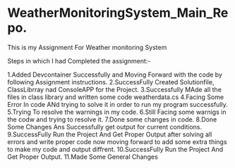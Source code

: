 # WeatherMonitoringSystem_Main_Repo.
This is my Assignment For Weather monitoring System

Steps in which I had Completed the assignment:-

1.Added Devcontainer Successfully and Moving Forward with the code by following Assignment instructions.
2.SuccessFully Created Solutionfile, ClassLibrray nad ConsoleAPP for the Project.
3.Successfully MAde all the files in class library and written some code weatherdata.cs
4.Facing Some Error In code ANd trying to solve it in order to run my program successfully.
5.Trying To resolve the warnings in my code.
6.Still Facing some warnigs in the codw and trying to resolve it. 
7.Done some changes in code.
8.Done Some Changes Ans Successfully get output for current conditions. 
9.SuccessFully Run the Project And Get Proper Output after solving all errors and write proper code now moving forward to add some extra things to make my code and output diffrent.
10.SuccessFully Run the Project And Get Proper Output.
11.Made Some General Changes